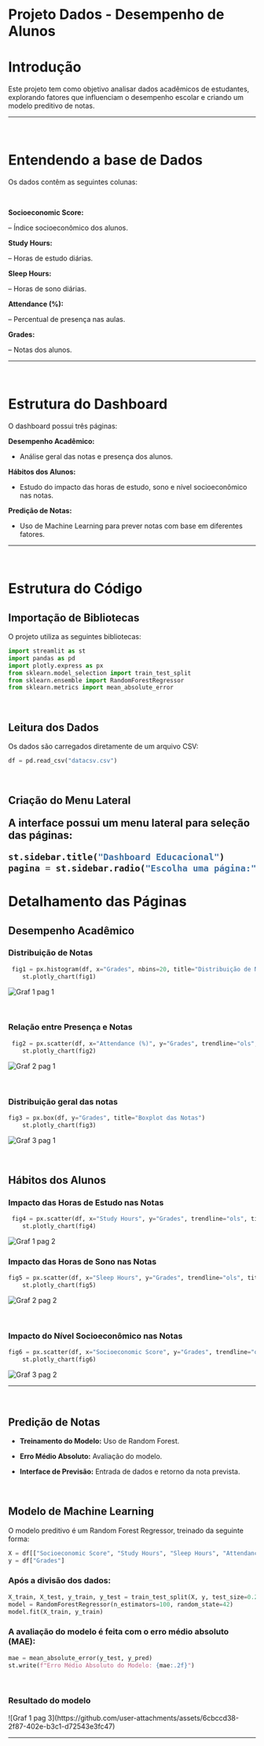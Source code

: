 <h1>Projeto Dados - Desempenho de Alunos</h1>

<h1>Introdução</h1>

Este projeto tem como objetivo analisar dados acadêmicos de estudantes, explorando fatores que influenciam o desempenho escolar e criando um modelo preditivo de notas. 

<hr>
<br>

<h1>Entendendo a base de Dados</h1>

Os dados contêm as seguintes colunas:

<br>

<b>Socioeconomic Score:</b> 

– Índice socioeconômico dos alunos.

<b>Study Hours:</b> 

– Horas de estudo diárias.

<b>Sleep Hours:</b> 

– Horas de sono diárias.

<b>Attendance (%):</b> 

– Percentual de presença nas aulas.

<b>Grades:</b> 

– Notas dos alunos.

<hr>
<br>

<h1>Estrutura do Dashboard</h1>

O dashboard possui três páginas:

<b>Desempenho Acadêmico:</b> 

- Análise geral das notas e presença dos alunos.

<b>Hábitos dos Alunos:</b> 

- Estudo do impacto das horas de estudo, sono e nível socioeconômico nas notas.

<b>Predição de Notas:</b> 

- Uso de Machine Learning para prever notas com base em diferentes fatores.

<hr>
<br>

<h1>Estrutura do Código</h1>

<h2><b>Importação de Bibliotecas</b></h2>

O projeto utiliza as seguintes bibliotecas:

```python
import streamlit as st
import pandas as pd
import plotly.express as px
from sklearn.model_selection import train_test_split
from sklearn.ensemble import RandomForestRegressor
from sklearn.metrics import mean_absolute_error
```

<br>

<h2><b>Leitura dos Dados</h2></b>

Os dados são carregados diretamente de um arquivo CSV:

```python
df = pd.read_csv("datacsv.csv")
```

<br>

<h2><b>Criação do Menu Lateral</b></b>

A interface possui um menu lateral para seleção das páginas:

```python
st.sidebar.title("Dashboard Educacional")
pagina = st.sidebar.radio("Escolha uma página:", ["Desempenho Acadêmico", "Hábitos dos Alunos", "Predição de Notas"])
```

<h1>Detalhamento das Páginas</h1>

<h2><b>Desempenho Acadêmico</b></h2>

<h3><b>Distribuição de Notas</b></h3>

```python
 fig1 = px.histogram(df, x="Grades", nbins=20, title="Distribuição de Notas")
    st.plotly_chart(fig1)
```
![Graf 1 pag 1](https://github.com/user-attachments/assets/b004a902-141d-4660-9baf-6fc6f4fed384)

<br>

<h3><b>Relação entre Presença e Notas</b></h3> 

```python
 fig2 = px.scatter(df, x="Attendance (%)", y="Grades", trendline="ols", title="Relação entre Presença e Notas")
    st.plotly_chart(fig2)
``` 
![Graf 2 pag 1](https://github.com/user-attachments/assets/0fc3b7bb-c034-4ce4-b474-dfa7bc8feae0)

<br>

<h3><b>Distribuição geral das notas</b></h3>

```python
fig3 = px.box(df, y="Grades", title="Boxplot das Notas")
    st.plotly_chart(fig3)
```
![Graf 3 pag 1](https://github.com/user-attachments/assets/1a3f7415-b334-4237-b6de-cc7235c8e822)

<br>

<h2><b>Hábitos dos Alunos</b></h2>

<h3><b>Impacto das Horas de Estudo nas Notas</b></h3>

```python
 fig4 = px.scatter(df, x="Study Hours", y="Grades", trendline="ols", title="Impacto das Horas de Estudo nas Notas")
    st.plotly_chart(fig4)
```
![Graf 1 pag 2](https://github.com/user-attachments/assets/349d5730-7e59-4de3-ae18-0cc59aae6fb5)

<h3><b>Impacto das Horas de Sono nas Notas</b></h3>

```python
fig5 = px.scatter(df, x="Sleep Hours", y="Grades", trendline="ols", title="Impacto das Horas de Sono nas Notas")
    st.plotly_chart(fig5)
```
![Graf 2 pag 2](https://github.com/user-attachments/assets/a90a7a9b-6868-4c12-9d07-392bc15d8aa4)

<br>

<h3><b>Impacto do Nível Socioeconômico nas Notas</b></h3>

```python
fig6 = px.scatter(df, x="Socioeconomic Score", y="Grades", trendline="ols", title="Impacto do Nível Socioeconômico nas Notas")
    st.plotly_chart(fig6)

```
![Graf 3 pag 2](https://github.com/user-attachments/assets/2f530d13-a19a-441a-9b88-cc703ed985c4)


<hr>
<br>

<h2><b>Predição de Notas</b></h2>

- <b>Treinamento do Modelo:</b> Uso de Random Forest.

- <b>Erro Médio Absoluto:</b> Avaliação do modelo.

- <b>Interface de Previsão:</b> Entrada de dados e retorno da nota prevista.

<br>

<h2><b>Modelo de Machine Learning</b></h2>

O modelo preditivo é um Random Forest Regressor, treinado da seguinte forma:

```python
X = df[["Socioeconomic Score", "Study Hours", "Sleep Hours", "Attendance (%)"]]
y = df["Grades"]
```

<h3><b>Após a divisão dos dados:</b></h3>

```python
X_train, X_test, y_train, y_test = train_test_split(X, y, test_size=0.2, random_state=42)
model = RandomForestRegressor(n_estimators=100, random_state=42)
model.fit(X_train, y_train)
```

<h3><b>A avaliação do modelo é feita com o erro médio absoluto (MAE):</b></h3>

```python
mae = mean_absolute_error(y_test, y_pred)
st.write(f"Erro Médio Absoluto do Modelo: {mae:.2f}")
```

<br>

<h3><b>Resultado do modelo</b></h3>
![Graf 1 pag 3](https://github.com/user-attachments/assets/6cbccd38-2f87-402e-b3c1-d72543e3fc47)

<hr>
